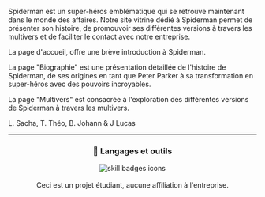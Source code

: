 
Spiderman est un super-héros emblématique qui se retrouve maintenant dans le monde des affaires. Notre site vitrine dédié à Spiderman permet de présenter son histoire, de promouvoir ses différentes versions à travers les multivers et de faciliter le contact avec notre entreprise.

La page d'accueil, offre une brève introduction à Spiderman.

La page "Biographie" est une présentation détaillée de l'histoire de Spiderman, de ses origines en tant que Peter Parker à sa transformation en super-héros avec des pouvoirs incroyables.

La page "Multivers" est consacrée à l'exploration des différentes versions de Spiderman à travers les multivers. 

L. Sacha, T. Théo, B. Johann & J Lucas

---
  
  <div align="center">
<h3>🧰 Langages et outils</h3>
<img src="https://skillicons.dev/icons?i=js,html,css,php,vscode" alt="skill badges icons" />
</div>
<br>
<div align="center">
Ceci est un projet étudiant, aucune affiliation à l'entreprise.
